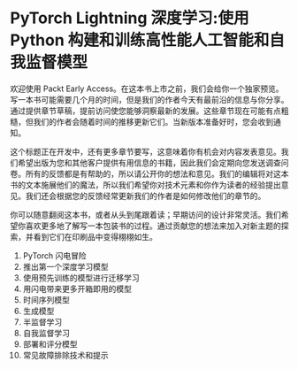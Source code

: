   

# PyTorch Lightning 深度学习:使用 Python 构建和训练高性能人工智能和自我监督模型

欢迎使用 Packt Early Access。在这本书上市之前，我们会给你一个独家预览。写一本书可能需要几个月的时间，但是我们的作者今天有最前沿的信息与你分享。通过提供章节草稿，提前访问使您能够洞察最新的发展。这些章节现在可能有点粗糙，但我们的作者会随着时间的推移更新它们。当新版本准备好时，您会收到通知。

这个标题正在开发中，还有更多章节要写，这意味着你有机会对内容发表意见。我们希望出版为您和其他客户提供有用信息的书籍，因此我们会定期向您发送调查问卷。所有的反馈都是有帮助的，所以请公开你的想法和意见。我们的编辑将对这本书的文本施展他们的魔法，所以我们希望你对技术元素和你作为读者的经验提出意见。我们还会根据您的反馈经常更新我们的作者是如何修改他们的章节的。

你可以随意翻阅这本书，或者从头到尾跟着读；早期访问的设计非常灵活。我们希望你喜欢更多地了解写一本包装书的过程。通过贡献您的想法来加入对新主题的探索，并看到它们在印刷品中变得栩栩如生。

1.  PyTorch 闪电冒险
2.  推出第一个深度学习模型
3.  使用预先训练的模型进行迁移学习
4.  用闪电带来更多开箱即用的模型
5.  时间序列模型
6.  生成模型
7.  半监督学习
8.  自我监督学习
9.  部署和评分模型
10.  常见故障排除技术和提示